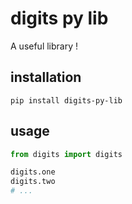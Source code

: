 # digits py lib

A useful library !

## installation

````shell script
pip install digits-py-lib
````

## usage

````python
from digits import digits

digits.one
digits.two
# ...
````
